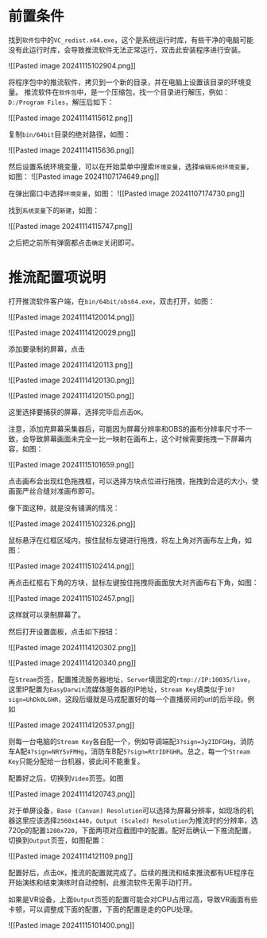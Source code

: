 
# 前置条件

找到`软件包`中的`VC_redist.x64.exe`，这个是系统运行时库，有些干净的电脑可能没有此运行时库，会导致推流软件无法正常运行，双击此安装程序进行安装。

![[Pasted image 20241115102904.png]]


将程序包中的推流软件，拷贝到一个新的目录，并在电脑上设置该目录的环境变量。
推流软件在`软件包`中，是一个压缩包，找一个目录进行解压，例如：`D:/Program Files`，解压后如下：

![[Pasted image 20241114115612.png]]

复制`bin/64bit`目录的绝对路径，如图：

![[Pasted image 20241114115636.png]]

然后设置系统环境变量，可以在开始菜单中搜索`环境变量`，选择`编辑系统环境变量`，如图：
![[Pasted image 20241107174649.png]]

在弹出窗口中选择`环境变量`，如图：
![[Pasted image 20241107174730.png]]

找到`系统变量`下的`新建`，如图：

![[Pasted image 20241114115747.png]]

之后把之前所有弹窗都点击`确定`关闭即可。

# 推流配置项说明

打开推流软件客户端，在`bin/64bit/obs64.exe`，双击打开，如图：

![[Pasted image 20241114120014.png]]

![[Pasted image 20241114120029.png]]

添加要录制的屏幕，点击

![[Pasted image 20241114120113.png]]

![[Pasted image 20241114120130.png]]

![[Pasted image 20241114120150.png]]

这里选择要捕获的屏幕，选择完毕后点击`OK`。

注意，添加完屏幕采集器后，可能因为屏幕分辨率和OBS的画布分辨率尺寸不一致，会导致屏幕画面未完全一比一映射在画布上，这个时候需要拖拽一下屏幕内容，如图：

![[Pasted image 20241115101659.png]]

点击画布会出现红色拖拽框，可以选择方块点位进行拖拽，拖拽到合适的大小，使画面严丝合缝对准画布即可。

像下面这种，就是没有铺满的情况：

![[Pasted image 20241115102326.png]]

鼠标悬浮在红框区域内，按住鼠标左键进行拖拽，将左上角对齐画布左上角，如图：

![[Pasted image 20241115102414.png]]

再点击红框右下角的方块，鼠标左键按住拖拽将画面放大对齐画布右下角，如图：

![[Pasted image 20241115102457.png]]

这样就可以录制屏幕了。

然后打开设置面板，点击如下按钮：

![[Pasted image 20241114120302.png]]

![[Pasted image 20241114120340.png]]

在`Stream`页签，配置推流服务器地址，`Server`填固定的`rtmp://IP:10035/live`，这里IP配置为`EasyDarwin`流媒体服务器的IP地址，`Stream Key`填类似于`10?sign=UhDk0LGHR`，这段后缀就是马戎配置好的每一个直播房间的url的后半段。例如

![[Pasted image 20241114120537.png]]

则每一台电脑的`Stream Key`各自配一个，例如导调端配`3?sign=Jy2IDFGHg`，消防车A配`4?sign=NRYSvFMHg`，消防车B配`5?sign=RtrIDFGHR`。总之，每一个`Stream Key`只能分配给一台机器，彼此间不能重复。

配置好之后，切换到`Video`页签。如图

![[Pasted image 20241114120743.png]]

对于单屏设备，`Base (Canvan) Resolution`可以选择为屏幕分辨率，如现场的机器这里应该选择`2560x1440`，`Output (Scaled) Resolution`为推流时的分辨率，选720p的配置`1280x720`，下面两项对应截图中的配置。配好后确认一下推流配置，切换到`Output`页签，如图配置：

![[Pasted image 20241114121109.png]]

配置好后，点击`OK`，推流的配置就完成了。后续的推流和结束推流都有UE程序在开始演练和结束演练时自动控制，此推流软件无需手动打开。

如果是VR设备，上面`Output`页签的配置可能会对CPU占用过高，导致VR画面有些卡顿，可以调整成下面的配置，下面的配置是走的GPU处理。

![[Pasted image 20241115101400.png]]



